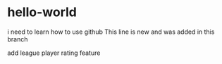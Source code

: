 # hello-world
i need to learn how to use github
This line is new and was added in this branch

add league player rating feature
